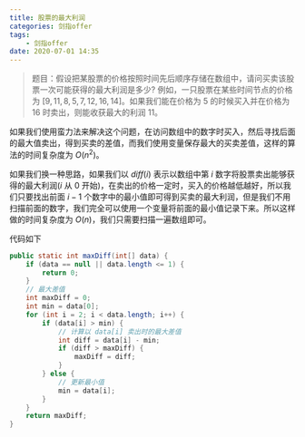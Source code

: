 ```yaml
---
title: 股票的最大利润
categories: 剑指offer
tags:
	- 剑指offer
date: 2020-07-01 14:35
---
```



> 题目：假设把某股票的价格按照时间先后顺序存储在数组中，请问买卖该股票一次可能获得的最大利润是多少? 例如，一只股票在某些时间节点的价格为 $[9, 11, 8, 5, 7, 12, 16, 14]$。如果我们能在价格为 $5$ 的时候买入并在价格为 $16$ 时卖出，则能收获最大的利润 $11$。

如果我们使用蛮力法来解决这个问题，在访问数组中的数字时买入，然后寻找后面的最大值卖出，得到买卖的差值，而我们使用变量保存最大的买卖差值，这样的算法的时间复杂度为 $O(n^2)$。

如果我们换一种思路，如果我们以 $diff(i)$ 表示以数组中第 $i$ 数字将股票卖出能够获得的最大利润($i$ 从 $0$ 开始)，在卖出的价格一定时，买入的价格越低越好，所以我们只要找出前面 $i-1$ 个数字中的最小值即可得到买卖的最大利润，但是我们不用扫描前面的数字，我们完全可以使用一个变量将前面的最小值记录下来。所以这样做的时间复杂度为 $O(n)$，我们只需要扫描一遍数组即可。

代码如下

```java
public static int maxDiff(int[] data) {
    if (data == null || data.length <= 1) {
        return 0;
    }
    // 最大差值
    int maxDiff = 0;
    int min = data[0];
    for (int i = 2; i < data.length; i++) {
        if (data[i] > min) {
            // 计算以 data[i] 卖出时的最大差值
            int diff = data[i] - min;
            if (diff > maxDiff) {
                maxDiff = diff;
            }
        } else {
            // 更新最小值
            min = data[i];
        }
    }
    return maxDiff;
}
```

